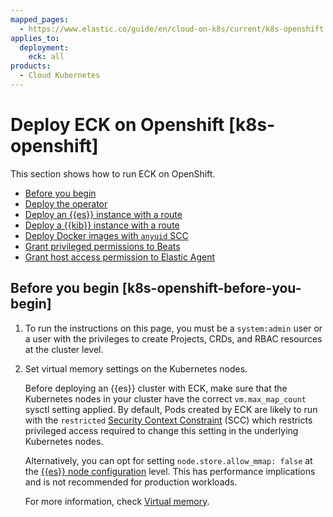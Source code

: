 ```yaml
---
mapped_pages:
  - https://www.elastic.co/guide/en/cloud-on-k8s/current/k8s-openshift.html
applies_to:
  deployment:
    eck: all
products:
  - Cloud Kubernetes
---
```


# Deploy ECK on Openshift [k8s-openshift]

This section shows how to run ECK on OpenShift.

* [Before you begin](#k8s-openshift-before-you-begin)
* [Deploy the operator](k8s-openshift-deploy-operator.md)
* [Deploy an {{es}} instance with a route](k8s-openshift-deploy-elasticsearch.md)
* [Deploy a {{kib}} instance with a route](k8s-openshift-deploy-kibana.md)
* [Deploy Docker images with `anyuid` SCC](k8s-openshift-anyuid-workaround.md)
* [Grant privileged permissions to Beats](k8s-openshift-beats.md)
* [Grant host access permission to Elastic Agent](k8s-openshift-agent.md)

## Before you begin [k8s-openshift-before-you-begin] 

1. To run the instructions on this page, you must be a `system:admin` user or a user with the privileges to create Projects, CRDs, and RBAC resources at the cluster level.
2. Set virtual memory settings on the Kubernetes nodes.

    Before deploying an {{es}} cluster with ECK, make sure that the Kubernetes nodes in your cluster have the correct `vm.max_map_count` sysctl setting applied. By default, Pods created by ECK are likely to run with the `restricted` [Security Context Constraint](https://docs.openshift.com/container-platform/4.12/authentication/managing-security-context-constraints.html) (SCC) which restricts privileged access required to change this setting in the underlying Kubernetes nodes.

    Alternatively, you can opt for setting `node.store.allow_mmap: false` at the [{{es}} node configuration](node-configuration.md) level. This has performance implications and is not recommended for production workloads.

    For more information, check [Virtual memory](virtual-memory.md).








